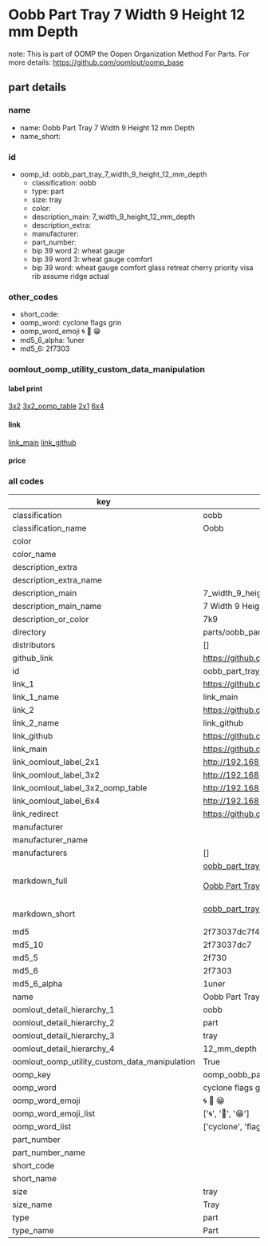 # Oobb Part Tray 7 Width 9 Height 12 mm Depth  

note: This is part of OOMP the Oopen Organization Method For Parts. For more details: https://github.com/oomlout/oomp_base

##  part details
  







### name
* name: Oobb Part Tray 7 Width 9 Height 12 mm Depth
* name_short: 
### id
* oomp_id: oobb_part_tray_7_width_9_height_12_mm_depth
  * classification: oobb
  * type: part
  * size: tray
  * color: 
  * description_main: 7_width_9_height_12_mm_depth
  * description_extra: 
  * manufacturer: 
  * part_number: 
  * bip 39 word 2: wheat gauge
  * bip 39 word 3: wheat gauge comfort
  * bip 39 word: wheat gauge comfort glass retreat cherry priority visa rib assume ridge actual

### other_codes
* short_code: 
* oomp_word: cyclone flags grin
* oomp_word_emoji :cyclone: :flags: :grin:
* md5_6_alpha: 1uner
* md5_6: 2f7303






### oomlout_oomp_utility_custom_data_manipulation
#### label print
[3x2](http://192.168.1.245:1112/?label=oomp%201uner)
[3x2_oomp_table](http://192.168.1.108:1112/?label=oomp%201uner)
[2x1](http://192.168.1.242:1112/?label=oomp%201uner)
[6x4](http://192.168.1.55:1112/?label=oomp%201uner)    

#### link

[link_main](https://github.com/oomlout/oomlout_oomp_version_1_messy/tree/main/parts/oobb_part_tray_7_width_9_height_12_mm_depth) [link_github](https://github.com/oomlout/oomlout_oomp_version_1_messy/tree/main/parts/oobb_part_tray_7_width_9_height_12_mm_depth)                             

#### price







### all codes 
| key | value |  
| --- | --- |  
| classification | oobb |  
| classification_name | Oobb |  
| color |  |  
| color_name |  |  
| description_extra |  |  
| description_extra_name |  |  
| description_main | 7_width_9_height_12_mm_depth |  
| description_main_name | 7 Width 9 Height 12 mm Depth |  
| description_or_color | 7k9 |  
| directory | parts/oobb_part_tray_7_width_9_height_12_mm_depth |  
| distributors | [] |  
| github_link | https://github.com/oomlout/oomlout_oomp_part_src/tree/main/parts/oobb_part_tray_7_width_9_height_12_mm_depth |  
| id | oobb_part_tray_7_width_9_height_12_mm_depth |  
| link_1 | https://github.com/oomlout/oomlout_oomp_version_1_messy/tree/main/parts/oobb_part_tray_7_width_9_height_12_mm_depth |  
| link_1_name | link_main |  
| link_2 | https://github.com/oomlout/oomlout_oomp_version_1_messy/tree/main/parts/oobb_part_tray_7_width_9_height_12_mm_depth |  
| link_2_name | link_github |  
| link_github | https://github.com/oomlout/oomlout_oomp_version_1_messy/tree/main/parts/oobb_part_tray_7_width_9_height_12_mm_depth |  
| link_main | https://github.com/oomlout/oomlout_oomp_version_1_messy/tree/main/parts/oobb_part_tray_7_width_9_height_12_mm_depth |  
| link_oomlout_label_2x1 | http://192.168.1.242:1112/?label=oomp%201uner |  
| link_oomlout_label_3x2 | http://192.168.1.245:1112/?label=oomp%201uner |  
| link_oomlout_label_3x2_oomp_table | http://192.168.1.108:1112/?label=oomp%201uner |  
| link_oomlout_label_6x4 | http://192.168.1.55:1112/?label=oomp%201uner |  
| link_redirect | https://github.com/oomlout/oomlout_oomp_version_1_messy/tree/main/parts/oobb_part_tray_7_width_9_height_12_mm_depth |  
| manufacturer |  |  
| manufacturer_name |  |  
| manufacturers | [] |  
| markdown_full | [oobb_part_tray_7_width_9_height_12_mm_depth](none)<br>[](none)<br>[Oobb Part Tray 7 Width 9 Height 12 Mm Depth](none)<br><br> |  
| markdown_short | [oobb_part_tray_7_width_9_height_12_mm_depth](none)<br><br> |  
| md5 | 2f73037dc7f4b55c9ddc062e5c5827cf |  
| md5_10 | 2f73037dc7 |  
| md5_5 | 2f730 |  
| md5_6 | 2f7303 |  
| md5_6_alpha | 1uner |  
| name | Oobb Part Tray 7 Width 9 Height 12 mm Depth |  
| oomlout_detail_hierarchy_1 | oobb |  
| oomlout_detail_hierarchy_2 | part |  
| oomlout_detail_hierarchy_3 | tray |  
| oomlout_detail_hierarchy_4 | 12_mm_depth |  
| oomlout_oomp_utility_custom_data_manipulation | True |  
| oomp_key | oomp_oobb_part_tray_7_width_9_height_12_mm_depth |  
| oomp_word | cyclone flags grin |  
| oomp_word_emoji | :cyclone: :flags: :grin: |  
| oomp_word_emoji_list | [':cyclone:', ':flags:', ':grin:'] |  
| oomp_word_list | ['cyclone', 'flags', 'grin'] |  
| part_number |  |  
| part_number_name |  |  
| short_code |  |  
| short_name |  |  
| size | tray |  
| size_name | Tray |  
| type | part |  
| type_name | Part |  
